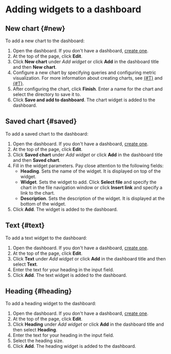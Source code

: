 # Adding widgets to a dashboard

## New chart {#new}

To add a new chart to the dashboard:

1. Open the dashboard. If you don't have a dashboard, [create one](create.md).
1. At the top of the page, click **Edit**.
1. Click **New chart** under _Add widget_ or click **Add** in the dashboard title and then **New chart**.
1. Configure a new chart by specifying queries and configuring metric visualization. For more information about creating charts, see [{#T}](../chart/create-query.md) and [{#T}](../chart/create.md).
1. After configuring the chart, click **Finish**. Enter a name for the chart and select the directory to save it to.
1. Click **Save and add to dashboard**. The chart widget is added to the dashboard.

## Saved chart {#saved}

To add a saved chart to the dashboard:

1. Open the dashboard. If you don't have a dashboard, [create one](create.md).
1. At the top of the page, click **Edit**.
1. Click **Saved chart** under _Add widget_ or click **Add** in the dashboard title and then **Saved chart**.
1. Fill in the widget parameters. Pay close attention to the following fields:
    - **Heading**. Sets the name of the widget. It is displayed on top of the widget.
    - **Widget**. Sets the widget to add. Click **Select file** and specify the chart in the file navigation window or click **Insert link** and specify a link to the chart.
    - **Description**. Sets the description of the widget. It is displayed at the bottom of the widget.
1. Click **Add**. The widget is added to the dashboard.

## Text {#text}

To add a text widget to the dashboard:

1. Open the dashboard. If you don't have a dashboard, [create one](create.md).
1. At the top of the page, click **Edit**.
1. Click **Text** under _Add widget_ or click **Add** in the dashboard title and then select **Text**.
1. Enter the text for your heading in the input field.
1. Click **Add**. The text widget is added to the dashboard.

## Heading {#heading}

To add a heading widget to the dashboard:

1. Open the dashboard. If you don't have a dashboard, [create one](create.md).
1. At the top of the page, click **Edit**.
1. Click **Heading** under _Add widget_ or click **Add** in the dashboard title and then select **Heading**.
1. Enter the text for your heading in the input field.
1. Select the heading size.
1. Click **Add**. The heading widget is added to the dashboard.

